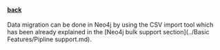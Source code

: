 #### [back](admin_main.md)



Data migration can be done in Neo4j by using the CSV import tool which has been already explained in the [Neo4j bulk support section](../Basic Features/Pipline support.md).